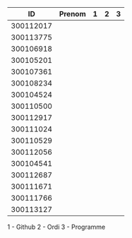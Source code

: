 

|  ID        | Prenom              |1|2|3|
|------------|---------------------|-|-|-|
|300112017   |                     | | | |
|300113775   |                     | | | |
|300106918   |                     | | | |
|300105201   |                     | | | |
|300107361   |                     | | | |
|300108234   |                     | | | |
|300104524   |                     | | | |
|300110500   |                     | | | |
|300112917   |                     | | | |
|300111024   |                     | | | |
|300110529   |                     | | | |
|300112056   |                     | | | |
|300104541   |                     | | | |
|300112687   |                     | | | |
|300111671   |                     | | | |
|300111766   |                     | | | |
|300113127   |                     | | | |


1 - Github
2 - Ordi
3 - Programme
